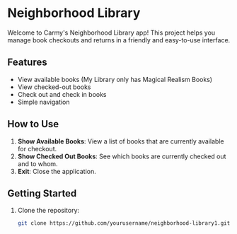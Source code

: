 # Neighborhood Library

Welcome to Carmy's Neighborhood Library app! This project helps you manage book checkouts and returns in a friendly and easy-to-use interface.

## Features
- View available books (My Library only has Magical Realism Books)
- View checked-out books
- Check out and check in books
- Simple navigation

## How to Use
1. **Show Available Books**: View a list of books that are currently available for checkout.
2. **Show Checked Out Books**: See which books are currently checked out and to whom.
3. **Exit**: Close the application.

## Getting Started
1. Clone the repository:
   ```bash
   git clone https://github.com/yourusername/neighborhood-library1.git
